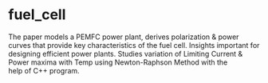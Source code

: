 # fuel_cell
The paper models a PEMFC power plant, derives polarization &amp; power curves that provide key characteristics of the fuel cell. Insights important for designing efficient power plants. Studies variation of Limiting Current &amp; Power maxima with Temp using Newton-Raphson Method with the help of C++ program.
